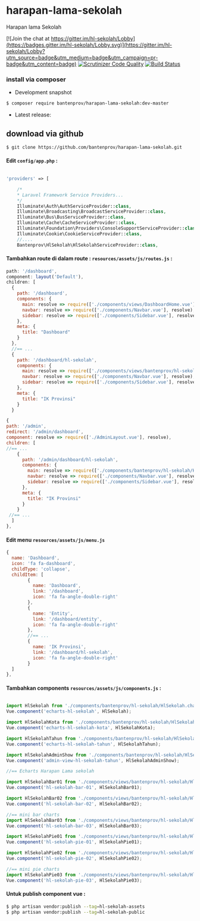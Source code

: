 # harapan-lama-sekolah
Harapan lama Sekolah 

[![Join the chat at https://gitter.im/hl-sekolah/Lobby](https://badges.gitter.im/hl-sekolah/Lobby.svg)](https://gitter.im/hl-sekolah/Lobby?utm_source=badge&utm_medium=badge&utm_campaign=pr-badge&utm_content=badge)
[![Scrutinizer Code Quality](https://scrutinizer-ci.com/g/bantenprov/hl-sekolah/badges/quality-score.png?b=master)](https://scrutinizer-ci.com/g/bantenprov/hl-sekolah/?branch=master)
[![Build Status](https://scrutinizer-ci.com/g/bantenprov/hl-sekolah/badges/build.png?b=master)](https://scrutinizer-ci.com/g/bantenprov/hl-sekolah/build-status/master)


### install via composer

- Development snapshot
```bash
$ composer require bantenprov/harapan-lama-sekolah:dev-master
```
- Latest release:


## download via github

~~~bash
$ git clone https://github.com/bantenprov/harapan-lama-sekolah.git
~~~


#### Edit `config/app.php` :
```php

'providers' => [

    /*
    * Laravel Framework Service Providers...
    */
    Illuminate\Auth\AuthServiceProvider::class,
    Illuminate\Broadcasting\BroadcastServiceProvider::class,
    Illuminate\Bus\BusServiceProvider::class,
    Illuminate\Cache\CacheServiceProvider::class,
    Illuminate\Foundation\Providers\ConsoleSupportServiceProvider::class,
    Illuminate\Cookie\CookieServiceProvider::class,
    //....
    Bantenprov\HlSekolah\HlSekolahServiceProvider::class,

```

#### Tambahkan route di dalam route : `resources/assets/js/routes.js` :

```javascript
path: '/dashboard',
component: layout('Default'),
children: [
  {
    path: '/dashboard',
    components: {
      main: resolve => require(['./components/views/DashboardHome.vue'], resolve),
      navbar: resolve => require(['./components/Navbar.vue'], resolve),
      sidebar: resolve => require(['./components/Sidebar.vue'], resolve)
    },
    meta: {
      title: "Dashboard"
    }
  },
  //== ...
  {
    path: '/dashboard/hl-sekolah',
    components: {
      main: resolve => require(['./components/views/bantenprov/hl-sekolah/DashboardHlSekolah.vue'], resolve),
      navbar: resolve => require(['./components/Navbar.vue'], resolve),
      sidebar: resolve => require(['./components/Sidebar.vue'], resolve)
    },
    meta: {
      title: "IK Provinsi"
    }
  }
```

```javascript
{
path: '/admin',
redirect: '/admin/dashboard',
component: resolve => require(['./AdminLayout.vue'], resolve),
children: [
//== ...
    {
      path: '/admin/dashboard/hl-sekolah',
      components: {
        main: resolve => require(['./components/bantenprov/hl-sekolah/HlSekolahAdmin.show.vue'], resolve),
        navbar: resolve => require(['./components/Navbar.vue'], resolve),
        sidebar: resolve => require(['./components/Sidebar.vue'], resolve)
      },
      meta: {
        title: "IK Provinsi"
      }
    }
 //== ...   
  ]
},

```

#### Edit menu `resources/assets/js/menu.js`

```javascript
{
  name: 'Dashboard',
  icon: 'fa fa-dashboard',
  childType: 'collapse',
  childItem: [
        {
          name: 'Dashboard',
          link: '/dashboard',
          icon: 'fa fa-angle-double-right'
        },
        {
          name: 'Entity',
          link: '/dashboard/entity',
          icon: 'fa fa-angle-double-right'
        },
        //== ...
        {
          name: 'IK Provinsi',
          link: '/dashboard/hl-sekolah',
          icon: 'fa fa-angle-double-right'
        }
  ]
},
```


#### Tambahkan components `resources/assets/js/components.js` :

```javascript

import HlSekolah from './components/bantenprov/hl-sekolah/HlSekolah.chart.vue';
Vue.component('echarts-hl-sekolah', HlSekolah);

import HlSekolahKota from './components/bantenprov/hl-sekolah/HlSekolahKota.chart.vue';
Vue.component('echarts-hl-sekolah-kota', HlSekolahKota);

import HlSekolahTahun from './components/bantenprov/hl-sekolah/HlSekolahTahun.chart.vue';
Vue.component('echarts-hl-sekolah-tahun', HlSekolahTahun);

import HlSekolahAdminShow from './components/bantenprov/hl-sekolah/HlSekolahAdmin.show.vue';
Vue.component('admin-view-hl-sekolah-tahun', HlSekolahAdminShow);

//== Echarts Harapan Lama sekolah

import HlSekolahBar01 from './components/views/bantenprov/hl-sekolah/HlSekolahBar01.vue';
Vue.component('hl-sekolah-bar-01', HlSekolahBar01);

import HlSekolahBar02 from './components/views/bantenprov/hl-sekolah/HlSekolahBar02.vue';
Vue.component('hl-sekolah-bar-02', HlSekolahBar02);

//== mini bar charts
import HlSekolahBar03 from './components/views/bantenprov/hl-sekolah/HlSekolahBar03.vue';
Vue.component('hl-sekolah-bar-03', HlSekolahBar03);

import HlSekolahPie01 from './components/views/bantenprov/hl-sekolah/HlSekolahPie01.vue';
Vue.component('hl-sekolah-pie-01', HlSekolahPie01);

import HlSekolahPie02 from './components/views/bantenprov/hl-sekolah/HlSekolahPie02.vue';
Vue.component('hl-sekolah-pie-02', HlSekolahPie02);

//== mini pie charts
import HlSekolahPie03 from './components/views/bantenprov/hl-sekolah/HlSekolahPie03.vue';
Vue.component('hl-sekolah-pie-03', HlSekolahPie03);
```

#### Untuk publish component vue :

```bash
$ php artisan vendor:publish --tag=hl-sekolah-assets
$ php artisan vendor:publish --tag=hl-sekolah-public
```
